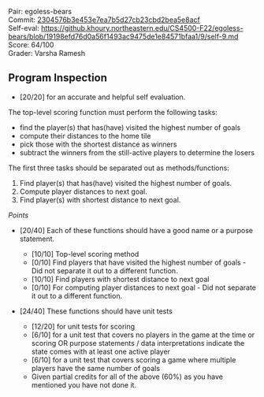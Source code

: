 Pair: egoless-bears \
Commit: [2304576b3e453e7ea7b5d27cb23cbd2bea5e8acf](https://github.khoury.northeastern.edu/CS4500-F22/egoless-bears/tree/2304576b3e453e7ea7b5d27cb23cbd2bea5e8acf) \
Self-eval: https://github.khoury.northeastern.edu/CS4500-F22/egoless-bears/blob/19198efd76d0a56f1493ac9475de1e84571bfaa1/9/self-9.md \
Score: 64/100  \
Grader: Varsha Ramesh

## Program Inspection

- [20/20] for an accurate and helpful self evaluation. 

The top-level scoring function must perform the following tasks:

- find the player(s) that has(have) visited the highest number of goals
- compute their distances to the home tile
- pick those with the shortest distance as winners
- subtract the winners from the still-active players to determine the losers


The first three tasks should be separated out as methods/functions:
1. Find player(s) that has(have) visited the highest number of goals.
2. Compute player distances to next goal.
3. Find player(s) with shortest distance to next goal.

_Points_

- [20/40] Each of these functions should have a good name or a purpose statement.
  - [10/10] Top-level scoring method 
  - [0/10] Find players that have visited the highest number of goals - Did not separate it out to a different function.
  - [10/10] Find players with shortest distance to next goal 
  - [0/10] For computing player distances to next goal - Did not separate it out to a different function.

- [24/40] These functions should have unit tests
  - [12/20] for unit tests for scoring
  - [6/10] for a unit test that covers no players in the game at the time or scoring OR purpose statements / data interpretations indicate the state comes with at least one active player
  - [6/10] for a unit test that covers scoring a game where multiple players have the same number of goals
  - Given partial credits for all of the above (60%) as you have mentioned you have not done it.
